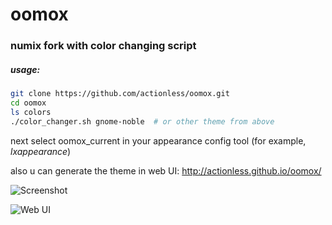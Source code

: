oomox
=====

### numix fork with color changing script


##### usage:
```sh
git clone https://github.com/actionless/oomox.git
cd oomox
ls colors
./color_changer.sh gnome-noble  # or other theme from above
```
next select oomox_current in your appearance config tool (for example, _lxappearance_)

also u can generate the theme in web UI: http://actionless.github.io/oomox/

![Screenshot](http://fc09.deviantart.net/fs71/f/2014/145/7/9/oomox___change_numix_colorscheme_by_actionless-d7jo5ul.png "Screenshot")

![Web UI](http://i.imgur.com/SIttBKG.png "Web UI")
